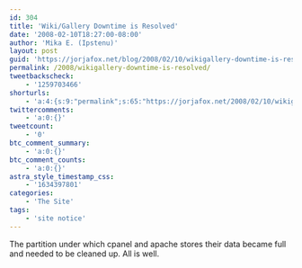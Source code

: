 ```yaml
---
id: 304
title: 'Wiki/Gallery Downtime is Resolved'
date: '2008-02-10T18:27:00-08:00'
author: 'Mika E. (Ipstenu)'
layout: post
guid: 'https://jorjafox.net/blog/2008/02/10/wikigallery-downtime-is-resolved/'
permalink: /2008/wikigallery-downtime-is-resolved/
tweetbackscheck:
    - '1259703466'
shorturls:
    - 'a:4:{s:9:"permalink";s:65:"https://jorjafox.net/2008/02/10/wikigallery-downtime-is-resolved/";s:7:"tinyurl";s:26:"http://tinyurl.com/ygevajy";s:4:"isgd";s:18:"http://is.gd/534SV";s:5:"bitly";s:20:"http://bit.ly/8aWBck";}'
twittercomments:
    - 'a:0:{}'
tweetcount:
    - '0'
btc_comment_summary:
    - 'a:0:{}'
btc_comment_counts:
    - 'a:0:{}'
astra_style_timestamp_css:
    - '1634397801'
categories:
    - 'The Site'
tags:
    - 'site notice'
---
```


The partition under which cpanel and apache stores their data became full and needed to be cleaned up. All is well.
